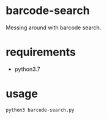 # barcode-search
Messing around with barcode search.

# requirements
- python3.7

# usage
```bash
python3 barcode-search.py
```
